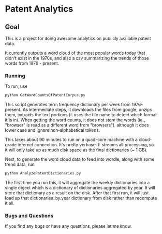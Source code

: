 # Patent Analytics

## Goal
This is a project for doing awesome analytics on publicly available patent data.

It currently outputs a word cloud of the most popular words today that didn't exist
in the 1970s, and also a csv summarizing the trends of those words from 1976 - present.

### Running
To run, use
```bash
python GetWordCountsOfPatentCorpus.py
```
This script generates term frequency dictionary per week from 1976-present.
As intermediate steps, it downloads the files from google, unzips them, extracts
the text portions (it uses the file name to detect which format it is in). When 
getting the word counts, it does not stem the words (ie., "browser" is read as a
different word from "browsers"), although it does lower case and ignore non-alphabetical
tokens.

This takes about 90 minutes to run on a quad-core machine with a cloud-grade 
internet connection. It's pretty verbose. It streams all processing, so it will 
only take up as much disk space as the final dictionaries (~ 1 GB). 

Next, to generate the word cloud data to feed into wordle, along with some trend
data, run

```bash
python AnalyzePatentDictionaries.py
```
The first time you run this, it will aggregate the weekly dictionaries into a single
object which is a dictionary of dictionaries aggregated by year. It will store
that dictionary as a result on the disk. After that first run, it will just load up
that dictionaries_by_year dictionary from disk rather than recompute it all. 

### Bugs and Questions
If you find any bugs or have any questions, please let me know.